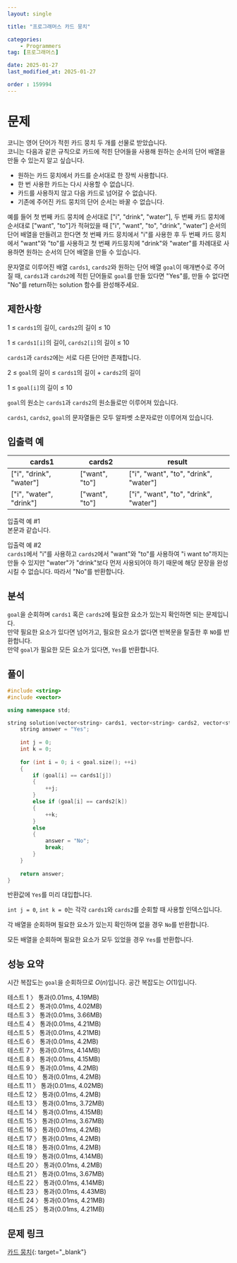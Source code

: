 ```yaml
---
layout: single

title: "프로그래머스 카드 뭉치"

categories:
    - Programmers
tag: [프로그래머스]

date: 2025-01-27
last_modified_at: 2025-01-27

order : 159994
---
```


# 문제

코니는 영어 단어가 적힌 카드 뭉치 두 개를 선물로 받았습니다.  
코니는 다음과 같은 규칙으로 카드에 적힌 단어들을 사용해 원하는 순서의 단어 배열을 만들 수 있는지 알고 싶습니다.

+ 원하는 카드 뭉치에서 카드를 순서대로 한 장씩 사용합니다.
+ 한 번 사용한 카드는 다시 사용할 수 없습니다.
+ 카드를 사용하지 않고 다음 카드로 넘어갈 수 없습니다.
+ 기존에 주어진 카드 뭉치의 단어 순서는 바꿀 수 없습니다.

예를 들어 첫 번째 카드 뭉치에 순서대로 ["i", "drink", "water"], 두 번째 카드 뭉치에 순서대로 ["want", "to"]가 적혀있을 때 ["i", "want", "to", "drink", "water"] 순서의 단어 배열을 만들려고 한다면 첫 번째 카드 뭉치에서 "i"를 사용한 후 두 번째 카드 뭉치에서 "want"와 "to"를 사용하고 첫 번째 카드뭉치에 "drink"와 "water"를 차례대로 사용하면 원하는 순서의 단어 배열을 만들 수 있습니다.

문자열로 이루어진 배열 `cards1`, `cards2`와 원하는 단어 배열 `goal`이 매개변수로 주어질 때, `cards1`과 `cards2`에 적힌 단어들로 `goal`를 만들 있다면 "Yes"를, 만들 수 없다면 "No"를 return하는 solution 함수를 완성해주세요.

## 제한사항

1 ≤ `cards1`의 길이, `cards2`의 길이 ≤ 10

1 ≤ `cards1[i]`의 길이, `cards2[i]`의 길이 ≤ 10

`cards1`과 `cards2`에는 서로 다른 단어만 존재합니다.

2 ≤ `goal`의 길이 ≤ `cards1`의 길이 + `cards2`의 길이

1 ≤ `goal[i]`의 길이 ≤ 10

`goal`의 원소는 `cards1`과 `cards2`의 원소들로만 이루어져 있습니다.

`cards1`, `cards2`, `goal`의 문자열들은 모두 알파벳 소문자로만 이루어져 있습니다.

## 입출력 예

|cards1|cards2|result|
|---|---|---|
|["i", "drink", "water"]|["want", "to"]|["i", "want", "to", "drink", "water"]|"Yes"|
|["i", "water", "drink"]|["want", "to"]|["i", "want", "to", "drink", "water"]|"No"|

입출력 예 #1  
본문과 같습니다.

입출력 예 #2  
`cards1`에서 "i"를 사용하고 `cards2`에서 "want"와 "to"를 사용하여 "i want to"까지는 만들 수 있지만 "water"가 "drink"보다 먼저 사용되어야 하기 때문에 해당 문장을 완성시킬 수 없습니다. 따라서 "No"를 반환합니다.

## 분석

`goal`을 순회하며 `cards1` 혹은 `cards2`에 필요한 요소가 있는지 확인하면 되는 문제입니다.  
만약 필요한 요소가 있다면 넘어가고, 필요한 요소가 없다면 반복문을 탈출한 후 `NO`를 반환합니다.  
만약 `goal`가 필요한 모든 요소가 있다면, `Yes`를 반환합니다.

## 풀이

```cpp
#include <string>
#include <vector>

using namespace std;

string solution(vector<string> cards1, vector<string> cards2, vector<string> goal) {
    string answer = "Yes";
    
    int j = 0;
    int k = 0;
    
    for (int i = 0; i < goal.size(); ++i)
    {
        if (goal[i] == cards1[j])
        {
            ++j;
        }
        else if (goal[i] == cards2[k])
        {
            ++k;
        }
        else
        {
            answer = "No";
            break;
        }
    }
    
    return answer;
}
```

반환값에 `Yes`를 미리 대입합니다.

`int j = 0`, `int k = 0`는 각각 `cards1`와 `cards2`를 순회할 때 사용할 인덱스입니다.

각 배열을 순회하며 필요한 요소가 있는지 확인하며 없을 경우 `No`를 반환합니다.

모든 배열을 순회하며 필요한 요소가 모두 있었을 경우 `Yes`를 반환합니다.

## 성능 요약

시간 복잡도는 `goal`을 순회하므로 $O(n)$입니다.
공간 복잡도는 $O(1)$입니다.

테스트 1 〉 통과(0.01ms, 4.19MB)  
테스트 2 〉 통과(0.01ms, 4.02MB)  
테스트 3 〉 통과(0.01ms, 3.66MB)  
테스트 4 〉 통과(0.01ms, 4.21MB)  
테스트 5 〉 통과(0.01ms, 4.21MB)  
테스트 6 〉 통과(0.01ms, 4.2MB)  
테스트 7 〉 통과(0.01ms, 4.14MB)  
테스트 8 〉 통과(0.01ms, 4.15MB)  
테스트 9 〉 통과(0.01ms, 4.2MB)  
테스트 10 〉 통과(0.01ms, 4.2MB)  
테스트 11 〉 통과(0.01ms, 4.02MB)  
테스트 12 〉 통과(0.01ms, 4.2MB)  
테스트 13 〉 통과(0.01ms, 3.72MB)  
테스트 14 〉 통과(0.01ms, 4.15MB)  
테스트 15 〉 통과(0.01ms, 3.67MB)  
테스트 16 〉 통과(0.01ms, 4.2MB)  
테스트 17 〉 통과(0.01ms, 4.2MB)  
테스트 18 〉 통과(0.01ms, 4.2MB)  
테스트 19 〉 통과(0.01ms, 4.14MB)  
테스트 20 〉 통과(0.01ms, 4.2MB)  
테스트 21 〉 통과(0.01ms, 3.67MB)  
테스트 22 〉 통과(0.01ms, 4.14MB)  
테스트 23 〉 통과(0.01ms, 4.43MB)  
테스트 24 〉 통과(0.01ms, 4.21MB)  
테스트 25 〉 통과(0.01ms, 4.21MB)  

## 문제 링크

[카드 뭉치](https://school.programmers.co.kr/learn/courses/30/lessons/159994){: target="_blank"}